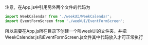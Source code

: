 注意，在App.js中引用另外两个文件的代码为
```js
import WeekCalendar from './weekUI/WeekCalendar';
import EventFormScreen from './weekUI/EventFormScreen';
```
所以需要在App.js所在目录下创建一个叫weekUI的文件夹，并把WeekCalendar.js和EventFormScreen.js文件其中代码放入才可正常执行
